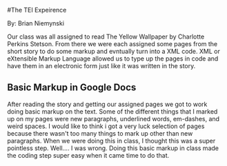 #The TEI Expeirence

By: Brian Niemynski

Our class was all assigned to read The Yellow Wallpaper by Charlotte Perkins Stetson. From there we were each assigned some pages from the short story to do some markup and evntually turn into a XML code. XML or eXtensible Markup Language allowed us to type up the pages in code and have them in an electronic form just like it was written in the story.
## Basic Markup in Google Docs
After reading the story and getting our assigned pages we got to work doing basic markup on the text. Some of the different things that I marked up on my pages were new paragraphs, underlined words, em-dashes, and weird spaces. I would like to think i got a very luck selection of pages because there wasn't too many things to mark up other than new paragraphs. When we were doing this in class, I thought this was a super pointless step. Well.... I was wrong. Doing this basic markup in class made the coding step super easy when it came time to do that.
